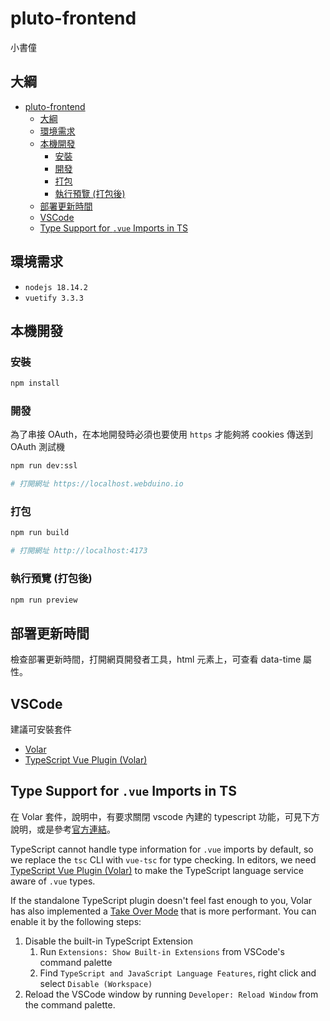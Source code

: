 # pluto-frontend

小書僮

## 大綱

- [pluto-frontend](#pluto-frontend)
  - [大綱](#大綱)
  - [環境需求](#環境需求)
  - [本機開發](#本機開發)
    - [安裝](#安裝)
    - [開發](#開發)
    - [打包](#打包)
    - [執行預覽 (打包後)](#執行預覽-打包後)
  - [部署更新時間](#部署更新時間)
  - [VSCode](#vscode)
  - [Type Support for `.vue` Imports in TS](#type-support-for-vue-imports-in-ts)

## 環境需求

- `nodejs 18.14.2`
- `vuetify 3.3.3`

## 本機開發

### 安裝

```bash
npm install
```

### 開發

為了串接 OAuth，在本地開發時必須也要使用 `https` 才能夠將 cookies 傳送到 OAuth 測試機

```bash
npm run dev:ssl

# 打開網址 https://localhost.webduino.io
```

### 打包

```bash
npm run build

# 打開網址 http://localhost:4173
```

### 執行預覽 (打包後)

```bash
npm run preview
```

## 部署更新時間

檢查部署更新時間，打開網頁開發者工具，html 元素上，可查看 data-time 屬性。

<!-- ## i18n -->

<!-- 1. 在 [i18n/index.ts](src/i18n/index.ts) 處理 `vue-i18n`、`lit localization`、`blockly` 的語系設定，並提供 api。
2. vue-router 呼叫 i18n api，來設定語系。 -->

<!-- ## Lit Element -->

<!-- - i18n
  - [官方說明](https://lit.dev/docs/localization/overview/)，選擇 `runtime mode`。
  - 建立步驟
    1. 透過 gulp，監控 lit element 檔案，產生 xliff 檔案。
    2. xliff 檔案，是將 lit element 中，符合規則的字串，轉成 xliff 格式而來。
    3. xliff 檔案，將翻譯好的字串，填入。
    4. 透過 gulp，監控 xliff 資料夾，執行 `lit-localize build`，將 xliff 檔案轉成 js 檔案。
  - `lit-localize build` 會參考設定檔內容 [lit-localize.json](lit-localize.json)。 -->

## VSCode

建議可安裝套件

- [Volar](https://marketplace.visualstudio.com/items?itemName=Vue.volar)
- [TypeScript Vue Plugin (Volar)](https://marketplace.visualstudio.com/items?itemName=Vue.vscode-typescript-vue-plugin)

## Type Support for `.vue` Imports in TS

在 Volar 套件，說明中，有要求關閉 vscode 內建的 typescript 功能，可見下方說明，或是參考[官方連結](https://vuejs.org/guide/typescript/overview.html#volar-takeover-mode)。

TypeScript cannot handle type information for `.vue` imports by default, so we replace the `tsc` CLI with `vue-tsc` for type checking. In editors, we need [TypeScript Vue Plugin (Volar)](https://marketplace.visualstudio.com/items?itemName=Vue.vscode-typescript-vue-plugin) to make the TypeScript language service aware of `.vue` types.

If the standalone TypeScript plugin doesn't feel fast enough to you, Volar has also implemented a [Take Over Mode](https://github.com/johnsoncodehk/volar/discussions/471#discussioncomment-1361669) that is more performant. You can enable it by the following steps:

1. Disable the built-in TypeScript Extension
    1) Run `Extensions: Show Built-in Extensions` from VSCode's command palette
    2) Find `TypeScript and JavaScript Language Features`, right click and select `Disable (Workspace)`
2. Reload the VSCode window by running `Developer: Reload Window` from the command palette.
